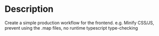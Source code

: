 Description
======================
Create a simple production workflow for the frontend.
e.g. Minify CSS/JS, prevent using the .map files, no runtime typescript type-checking